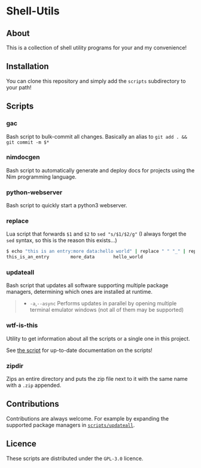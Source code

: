 # Shell-Utils

## About

This is a collection of shell utility programs for your and my convenience!

## Installation

You can clone this repository and simply add the `scripts` subdirectory to your path!

## Scripts

### gac

Bash script to bulk-commit all changes. Basically an alias to `git add . && git commit -m $*`

### nimdocgen

Bash script to automatically generate and deploy docs for projects using the Nim programming
language.

### python-webserver

Bash script to quickly start a python3 webserver.

### replace

Lua script that forwards `$1` and `$2` to `sed "s/$1/$2/g"` (I always forget the `sed` syntax, so
this is the reason this exists...)

```bash
$ echo "this is an entry:more data:hello world" | replace " " "_" | replace ":" "\t"
this_is_an_entry        more_data       hello_world
```

### updateall

Bash script that updates all software supporting multiple package managers, determining which
ones are installed at runtime.

> * `-a`,`--async` Performs updates in parallel by opening multiple terminal emulator windows (not all of them may be supported)

### wtf-is-this

Utility to get information about all the scripts or a single one in this project.

See [the script](scripts/updateall) for up-to-date documentation on the scripts!

### zipdir

Zips an entire directory and puts the zip file next to it with the same name with a `.zip`
appended.

## Contributions

Contributions are always welcome. For example by expanding the supported package managers in
[`scripts/updateall`](scripts/updateall).

## Licence

These scripts are distributed under the `GPL-3.0` licence.
